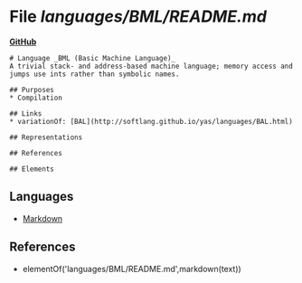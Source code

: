 # File _languages/BML/README.md_
**[GitHub](https://github.com/softlang/yas/blob/master/languages/BML/README.md)**
```
# Language _BML (Basic Machine Language)_
A trivial stack- and address-based machine language; memory access and jumps use ints rather than symbolic names.

## Purposes
* Compilation

## Links
* variationOf: [BAL](http://softlang.github.io/yas/languages/BAL.html)

## Representations

## References

## Elements
```

## Languages
* [Markdown](../languages/Markdown.md)

## References
* elementOf('languages/BML/README.md',markdown(text))
